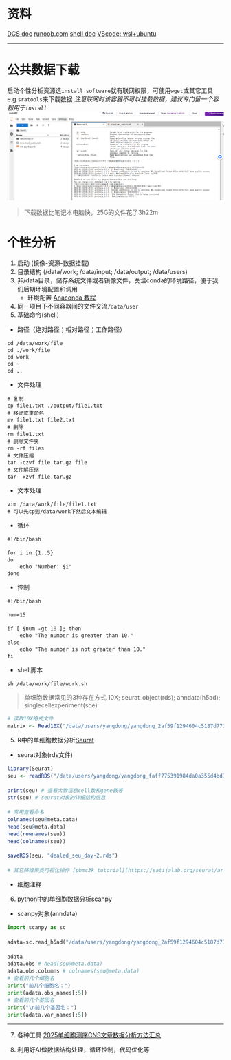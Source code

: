 # 资料
[DCS doc](https://cloud.stomics.tech/helpcenter/zh/)
[runoob.com](https://www.runoob.com/)
[shell doc](https://www.runoob.com/linux/linux-shell.html)
[VScode: wsl+ubuntu](https://blog.csdn.net/yao00037/article/details/119858692)

---

# 公共数据下载
启动个性分析资源选`install software`就有联网权限，可使用`wget`或其它工具e.g.`sratools`来下载数据
*注意联网时该容器不可以挂载数据，建议专门留一个容器用于`install`*
![使用sratools下载sra数据](png/使用sratools下载sra数据.png)
> 下载数据比笔记本电脑快，25G的文件花了3h22m


# 个性分析
1. 启动 (镜像-资源-数据挂载)
2. 目录结构 (/data/work; /data/input; /data/output; /data/users)
3. 非/data目录，储存系统文件或者镜像文件，关注conda的环境路径，便于我们后期环境配置和调用
   - 环境配置 [Anaconda 教程](https://www.runoob.com/python-qt/anaconda-tutorial.html)
4. 同一项目下不同容器间的文件交流`/data/user`
5. 基础命令(shell)
  - 路径（绝对路径；相对路径；工作路径）
```shell
cd /data/work/file
cd ./work/file
cd work
cd ~
cd ..
```
  - 文件处理
```shell
# 复制
cp file1.txt ./output/file1.txt
# 移动或重命名
mv file1.txt file2.txt
# 删除
rm file1.txt
# 删除文件夹
rm -rf files
# 文件压缩
tar -czvf file.tar.gz file
# 文件解压缩
tar -xzvf file.tar.gz 
```
  - 文本处理
```shell
vim /data/work/file/file1.txt
# 可以先cp到/data/work下然后文本编辑
```

  - 循环
```shell
#!/bin/bash

for i in {1..5}
do
    echo "Number: $i"
done
```
  - 控制
```shell
#!/bin/bash

num=15

if [ $num -gt 10 ]; then
    echo "The number is greater than 10."
else
    echo "The number is not greater than 10."
fi
```
  - shell脚本
```shell
sh /data/work/file/work.sh
```

> 单细胞数据常见的3种存在方式 10X; seurat_object(rds); anndata(h5ad); singlecellexperiment(sce)
```R
# 读取10X格式文件
matrix <- Read10X("/data/users/yangdong/yangdong_2af59f1294604c5187d7737fd0e2c80d/online/dataget/result/V3RNA25021000051", gene.column=1)
```

5. R中的单细胞数据分析[Seurat](https://satijalab.org/seurat/)
  - seurat对象(rds文件)
```R
library(Seurat)
seu <- readRDS("/data/users/yangdong/yangdong_faff775391984da0a355d4bd70217714/online/SCPipelines/bulk_RNA_scRNA_singleR/split/seu_day-2.rds")

print(seu) # 查看大致信息cell数和gene数等
str(seu) # seurat对象的详细结构信息

# 常用查看命名
colnames(seu@meta.data)
head(seu@meta.data)
head(rownames(seu))
head(colnames(seu))

saveRDS(seu, "dealed_seu_day-2.rds")

# 其它降维聚类可视化操作 [pbmc3k_tutorial](https://satijalab.org/seurat/articles/pbmc3k_tutorial)
```
  - 细胞注释

6. python中的单细胞数据分析[scanpy](https://scanpy.readthedocs.io/)
  - scanpy对象(anndata)
```python
import scanpy as sc

adata=sc.read_h5ad("/data/users/yangdong/yangdong_2af59f1294604c5187d7737fd0e2c80d/online/dataget/scrublet/zimia.h5ad")

adata
adata.obs # head(seu@meta.data)
adata.obs.columns # colnames(seu@meta.data)
# 查看前几个细胞名
print("前几个细胞名：")
print(adata.obs_names[:5])
# 查看前几个基因名
print("\n前几个基因名：")
print(adata.var_names[:5])
```
---

7. 各种工具 [2025单细胞测序CNS文章数据分析方法汇总](https://mp.weixin.qq.com/s/2eCMYft7UO08c1B6XnzG9A)

8. 利用好AI做数据结构处理，循环控制，代码优化等